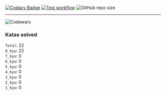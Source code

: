[![Codacy Badge](https://app.codacy.com/project/badge/Grade/c2464e2e2cf54c8b948c386bec14aab7)](https://app.codacy.com/gh/PheRum/codewars-js/dashboard)
[![Test workflow](https://github.com/PheRum/codewars-js/actions/workflows/tests.yaml/badge.svg)](https://github.com/PheRum/codewars-js/actions/workflows/tests.yaml)
![GitHub repo size](https://img.shields.io/github/repo-size/PheRum/codewars-js)

---

![Codewars](https://www.codewars.com/users/PheRum/badges/large)

### Katas solved

`Total`: 22 \
`8_kyu`: 22 \
`7_kyu`: 0 \
`6_kyu`: 0 \
`5_kyu`: 0 \
`4_kyu`: 0 \
`3_kyu`: 0 \
`2_kyu`: 0 \
`1_kyu`: 0
